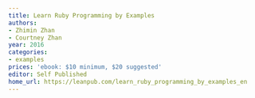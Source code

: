 ```yaml
---
title: Learn Ruby Programming by Examples
authors:
- Zhimin Zhan
- Courtney Zhan
year: 2016
categories:
- examples
prices: 'ebook: $10 minimum, $20 suggested'
editor: Self Published
home_url: https://leanpub.com/learn_ruby_programming_by_examples_en
---
```

